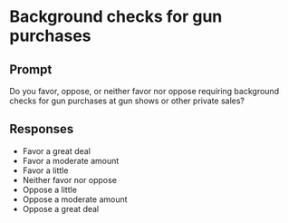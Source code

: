 # Background checks for gun purchases

## Prompt
Do you favor, oppose, or neither favor nor oppose requiring background checks for gun purchases at gun shows or other private sales?

## Responses
- Favor a great deal
- Favor a moderate amount
- Favor a little
- Neither favor nor oppose
- Oppose a little
- Oppose a moderate amount
- Oppose a great deal
